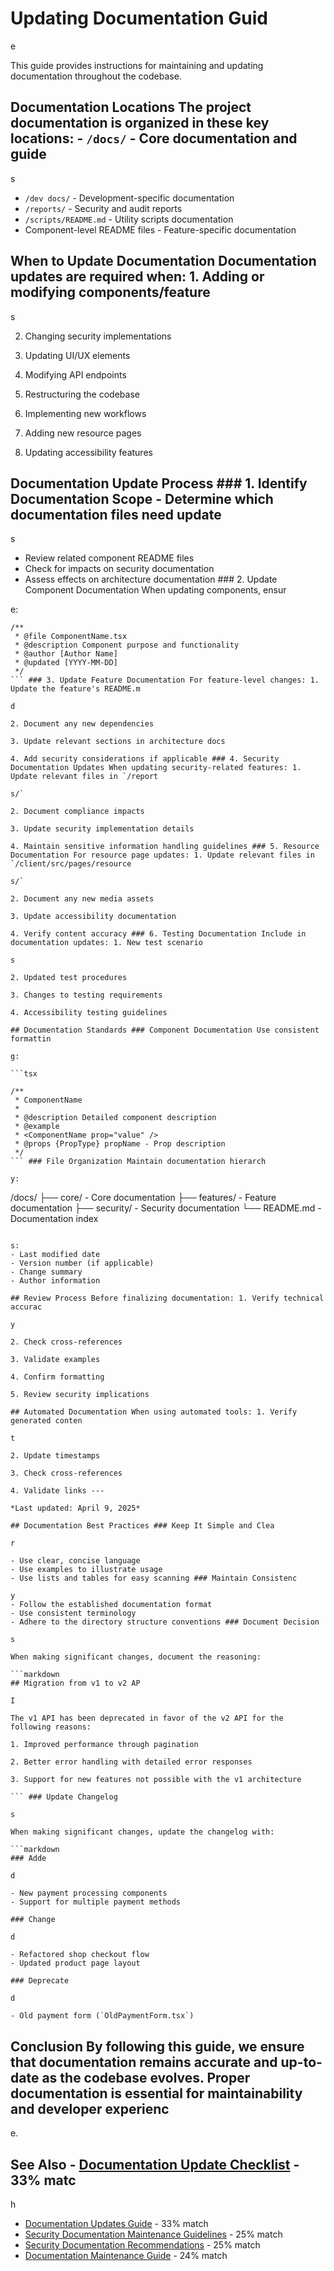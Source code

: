 # Updating Documentation Guid

e

This guide provides instructions for maintaining and updating documentation throughout the codebase.

## Documentation Locations The project documentation is organized in these key locations: - `/docs/` - Core documentation and guide

s

- `/dev docs/` - Development-specific documentation
- `/reports/` - Security and audit reports
- `/scripts/README.md` - Utility scripts documentation
- Component-level README files - Feature-specific documentation

## When to Update Documentation Documentation updates are required when: 1. Adding or modifying components/feature

s

2. Changing security implementations

3. Updating UI/UX elements

4. Modifying API endpoints

5. Restructuring the codebase

6. Implementing new workflows

7. Adding new resource pages

8. Updating accessibility features

## Documentation Update Process ### 1. Identify Documentation Scope - Determine which documentation files need update

s

- Review related component README files
- Check for impacts on security documentation
- Assess effects on architecture documentation ### 2. Update Component Documentation When updating components, ensur

e:

```tsx
/**
 * @file ComponentName.tsx
 * @description Component purpose and functionality
 * @author [Author Name]
 * @updated [YYYY-MM-DD]
 */
``` ### 3. Update Feature Documentation For feature-level changes: 1. Update the feature's README.m

d

2. Document any new dependencies

3. Update relevant sections in architecture docs

4. Add security considerations if applicable ### 4. Security Documentation Updates When updating security-related features: 1. Update relevant files in `/report

s/`

2. Document compliance impacts

3. Update security implementation details

4. Maintain sensitive information handling guidelines ### 5. Resource Documentation For resource page updates: 1. Update relevant files in `/client/src/pages/resource

s/`

2. Document any new media assets

3. Update accessibility documentation

4. Verify content accuracy ### 6. Testing Documentation Include in documentation updates: 1. New test scenario

s

2. Updated test procedures

3. Changes to testing requirements

4. Accessibility testing guidelines

## Documentation Standards ### Component Documentation Use consistent formattin

g:

```tsx

/**
 * ComponentName
 *
 * @description Detailed component description
 * @example
 * <ComponentName prop="value" />
 * @props {PropType} propName - Prop description
 */
``` ### File Organization Maintain documentation hierarch

y:

```

/docs/
 ├── core/ - Core documentation
 ├── features/ - Feature documentation
 ├── security/ - Security documentation
 └── README.md - Documentation index
``` ### Version Control Include in documentation update

s:
- Last modified date
- Version number (if applicable)
- Change summary
- Author information

## Review Process Before finalizing documentation: 1. Verify technical accurac

y

2. Check cross-references

3. Validate examples

4. Confirm formatting

5. Review security implications

## Automated Documentation When using automated tools: 1. Verify generated conten

t

2. Update timestamps

3. Check cross-references

4. Validate links ---

*Last updated: April 9, 2025*

## Documentation Best Practices ### Keep It Simple and Clea

r

- Use clear, concise language
- Use examples to illustrate usage
- Use lists and tables for easy scanning ### Maintain Consistenc

y
- Follow the established documentation format
- Use consistent terminology
- Adhere to the directory structure conventions ### Document Decision

s

When making significant changes, document the reasoning:

```markdown
## Migration from v1 to v2 AP

I

The v1 API has been deprecated in favor of the v2 API for the following reasons:

1. Improved performance through pagination

2. Better error handling with detailed error responses

3. Support for new features not possible with the v1 architecture

``` ### Update Changelog

s

When making significant changes, update the changelog with:

```markdown
### Adde

d

- New payment processing components
- Support for multiple payment methods

### Change

d

- Refactored shop checkout flow
- Updated product page layout

### Deprecate

d

- Old payment form (`OldPaymentForm.tsx`)

```

## Conclusion By following this guide, we ensure that documentation remains accurate and up-to-date as the codebase evolves. Proper documentation is essential for maintainability and developer experienc

e.

## See Also - [Documentation Update Checklist](DOCUMENTATION_CHECKLIST.md) - 33% matc

h

- [Documentation Updates Guide](DOCUMENTATION_UPDATES.md) - 33% match
- [Security Documentation Maintenance Guidelines](maintenance/SECURITY_DOCUMENTATION_MAINTENANCE.md) - 25% match
- [Security Documentation Recommendations](security-documentation-recommendations.md) - 25% match
- [Documentation Maintenance Guide](maintenance/CONSOLIDATED_DOCUMENTATION_MAINTENANCE.md) - 24% match